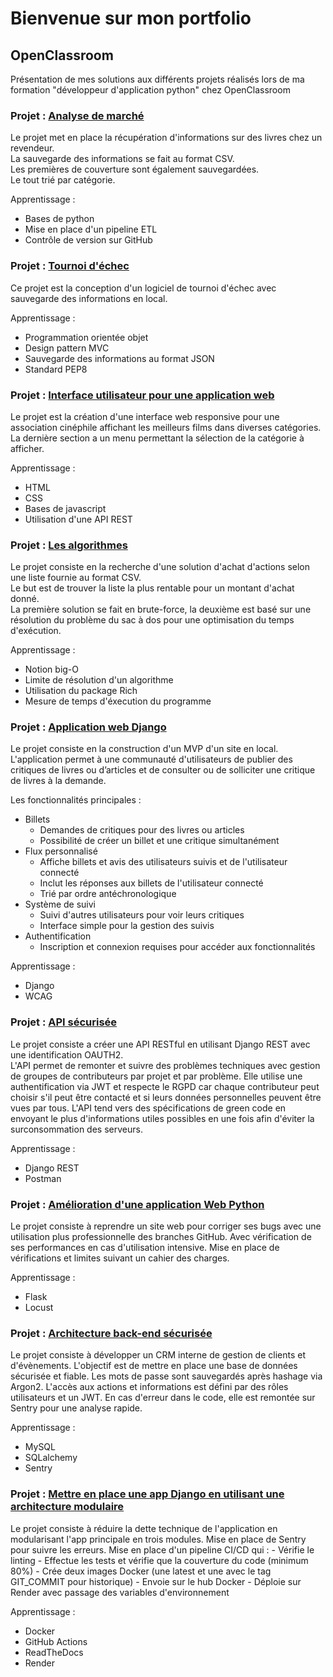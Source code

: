 # Bienvenue sur mon portfolio

## OpenClassroom

Présentation de mes solutions aux différents projets réalisés lors de ma formation "développeur d'application python" chez OpenClassroom

### Projet : [Analyse de marché](https://github.com/spleenYou/OC-P2)

Le projet met en place la récupération d'informations sur des livres chez un revendeur.\
La sauvegarde des informations se fait au format CSV.\
Les premières de couverture sont également sauvegardées.\
Le tout trié par catégorie.

Apprentissage :
- Bases de python
- Mise en place d'un pipeline ETL
- Contrôle de version sur GitHub

### Projet : [Tournoi d'échec](https://github.com/spleenYou/OC-P4)

Ce projet est la conception d'un logiciel de tournoi d'échec avec sauvegarde des informations en local.

Apprentissage :
- Programmation orientée objet
- Design pattern MVC
- Sauvegarde des informations au format JSON
- Standard PEP8

### Projet : [Interface utilisateur pour une application web](https://github.com/spleenYou/OC-P6)

Le projet est la création d'une interface web responsive pour une association cinéphile affichant les meilleurs films dans diverses catégories.\
La dernière section a un menu permettant la sélection de la catégorie à afficher.

Apprentissage :
- HTML
- CSS
- Bases de javascript
- Utilisation d'une API REST

### Projet : [Les algorithmes](https://github.com/spleenYou/OC-P7)

Le projet consiste en la recherche d'une solution d'achat d'actions selon une liste fournie au format CSV.\
Le but est de trouver la liste la plus rentable pour un montant d'achat donné.\
La première solution se fait en brute-force, la deuxième est basé sur une résolution du problème du sac à dos pour une optimisation du temps d'exécution.

Apprentissage :
- Notion big-O
- Limite de résolution d'un algorithme
- Utilisation du package Rich
- Mesure de temps d'éxecution du programme

### Projet : [Application web Django](https://github.com/spleenYou/OC-P9)

Le projet consiste en la construction d'un MVP d'un site en local.\
L'application permet à une communauté d'utilisateurs de publier des critiques de livres ou d’articles et de consulter ou de solliciter une critique de livres à la demande.

Les fonctionnalités principales :
- Billets
    - Demandes de critiques pour des livres ou articles
    - Possibilité de créer un billet et une critique simultanément
- Flux personnalisé
    - Affiche billets et avis des utilisateurs suivis et de l'utilisateur connecté
    - Inclut les réponses aux billets de l'utilisateur connecté
    - Trié par ordre antéchronologique
- Système de suivi
    - Suivi d'autres utilisateurs pour voir leurs critiques
    - Interface simple pour la gestion des suivis
- Authentification
    - Inscription et connexion requises pour accéder aux fonctionnalités

Apprentissage :
- Django
- WCAG

### Projet : [API sécurisée](https://github.com/spleenYou/OC-P10)

Le projet consiste a créer une API RESTful en utilisant Django REST avec une identification OAUTH2.\
L'API permet de remonter et suivre des problèmes techniques avec gestion de groupes de contributeurs par projet et par problème.
Elle utilise une authentification via JWT et respecte le RGPD car chaque contributeur peut choisir s'il peut être contacté et si leurs données personnelles peuvent être vues par tous.
L'API tend vers des spécifications de green code en envoyant le plus d'informations utiles possibles en une fois afin d'éviter la surconsommation des serveurs.

Apprentissage :
- Django REST
- Postman

### Projet : [Amélioration d'une application Web Python](https://github.com/spleenYou/OC-P11)

Le projet consiste à reprendre un site web pour corriger ses bugs avec une utilisation plus professionnelle des branches GitHub.
Avec vérification de ses performances en cas d'utilisation intensive.
Mise en place de vérifications et limites suivant un cahier des charges.

Apprentissage :
- Flask
- Locust

### Projet : [Architecture back-end sécurisée](https://github.com/spleenYou/OC-P12)

Le projet consiste à développer un CRM interne de gestion de clients et d'évènements.
L'objectif est de mettre en place une base de données sécurisée et fiable.
Les mots de passe sont sauvegardés après hashage via Argon2.
L'accès aux actions et informations est défini par des rôles utilisateurs et un JWT.
En cas d'erreur dans le code, elle est remontée sur Sentry pour une analyse rapide.

Apprentissage :
- MySQL
- SQLalchemy
- Sentry

### Projet : [Mettre en place une app Django en utilisant une architecture modulaire](https://github.com/spleenYou/OC-P13)

Le projet consiste à réduire la dette technique de l'application en modularisant l'app principale en trois modules.
Mise en place de Sentry pour suivre les erreurs.
Mise en place d'un pipeline CI/CD qui :
    - Vérifie le linting
    - Effectue les tests et vérifie que la couverture du code (minimum 80%)
    - Crée deux images Docker (une latest et une avec le tag GIT_COMMIT pour historique)
    - Envoie sur le hub Docker
    - Déploie sur Render avec passage des variables d'environnement

Apprentissage :
- Docker
- GitHub Actions
- ReadTheDocs
- Render